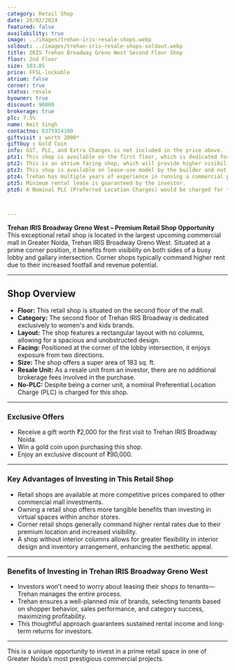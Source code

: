 ```yaml
---
category: Retail Shop
date: 26/02/2024
featured: false
availability: true
image: ../images/trehan-iris-resale-shops.webp
soldout: ../images/trehan-iris-resale-shops-soldout.webp
title: IRIS Trehan Broadway Greno West Second Floor Shop
floor: 2nd Floor
size: 183.85
price: FFSL-lockable
atrium: false
corner: true
status: resale
byowner: true
discount: 90000
brokerage: true
plc: 7.5%
name: Amit Singh
contactno: 8375924100
giftvisit : worth 2000*
giftbuy : Gold Coin
info: GST, PLC, and Extra Changes is not included in the price above.
ptz1: This shop is available on the first floor, which is dedicated for Mens and Sports retail shops only.
ptz2: This is an atrium facing shop, which will provide higher visibility and footfall. Therefore, a rental yield for this shops can be expected.
ptz3: This shop is available on lease-use model by the builder and not for personal use.
ptz4: Trehan has multiple years of experience in running a commercial project on lease model, so the investors can be assured for rental yield from their shop for a long period of time.
ptz5: Minimum rental lease is guaranteed by the investor.
ptz6: A Nominal PLC (Preferred Location Charges) would be charged for this shop even though this is a corner shop right beside the escalators.



---
```


**Trehan IRIS Broadway Greno West – Premium Retail Shop Opportunity**  
This exceptional retail shop is located in the largest upcoming commercial mall in Greater Noida, Trehan IRIS Broadway Greno West. Situated at a prime corner position, it benefits from visibility on both sides of a busy lobby and gallary intersection. Corner shops typically command higher rent due to their increased footfall and revenue potential.

---

## **Shop Overview**
- **Floor:** This retail shop is situated on the second floor of the mall.  
- **Category:** The second floor of Trehan IRIS Broadway is dedicated exclusively to women's and kids brands.  
- **Layout:** The shop features a rectangular layout with no columns, allowing for a spacious and unobstructed design.  
- **Facing:** Positioned at the corner of the lobby intersection, it enjoys exposure from two directions.  
- **Size:** The shop offers a super area of 183 sq. ft.
- **Resale Unit:** As a resale unit from an investor, there are no additional brokerage fees involved in the purchase.  
- **No-PLC:** Despite being a corner unit, a nominal Preferential Location Charge (PLC) is charged for this shop.

---

### **Exclusive Offers**
- Receive a gift worth ₹2,000 for the first visit to Trehan IRIS Broadway Noida.  
- Win a gold coin upon purchasing this shop.  
- Enjoy an exclusive discount of ₹90,000.

---

### **Key Advantages of Investing in This Retail Shop**
- Retail shops are available at more competitive prices compared to other commercial mall investments.  
- Owning a retail shop offers more tangible benefits than investing in virtual spaces within anchor stores.  
- Corner retail shops generally command higher rental rates due to their premium location and increased visibility.  
- A shop without interior columns allows for greater flexibility in interior design and inventory arrangement, enhancing the aesthetic appeal.

---

### **Benefits of Investing in Trehan IRIS Broadway Greno West**
- Investors won’t need to worry about leasing their shops to tenants—Trehan manages the entire process.  
- Trehan ensures a well-planned mix of brands, selecting tenants based on shopper behavior, sales performance, and category success, maximizing profitability.  
- This thoughtful approach guarantees sustained rental income and long-term returns for investors.

---

This is a unique opportunity to invest in a prime retail space in one of Greater Noida’s most prestigious commercial projects.
